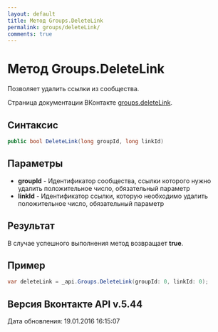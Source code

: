 ```yaml
---
layout: default
title: Метод Groups.DeleteLink
permalink: groups/deleteLink/
comments: true
---
```

# Метод Groups.DeleteLink
Позволяет удалить ссылки из сообщества.

Страница документации ВКонтакте [groups.deleteLink](https://vk.com/dev/groups.deleteLink).

## Синтаксис
``` csharp
public bool DeleteLink(long groupId, long linkId)
```

## Параметры
+ **groupId** - Идентификатор сообщества, ссылки которого нужно удалить положительное число, обязательный параметр
+ **linkId** - Идентификатор ссылки, которую необходимо удалить положительное число, обязательный параметр

## Результат
В случае успешного выполнения метод возвращает **true**.

## Пример
``` csharp
var deleteLink = _api.Groups.DeleteLink(groupId: 0, linkId: 0);
```

## Версия Вконтакте API v.5.44
Дата обновления: 19.01.2016 16:15:07
